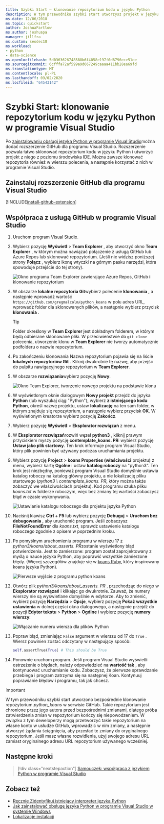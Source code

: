 ```yaml
---
title: Szybki Start — klonowanie repozytorium kodu w języku Python
description: W tym przewodniku szybki start utworzysz projekt w języku Python w programie Visual Studio, klonowanie repozytorium koans języka Python za pomocą programu Visual Studio Team Explorer.
ms.date: 12/06/2018
ms.topic: quickstart
author: JoshuaPartlow
ms.author: joshuapa
manager: jillfra
ms.custom: seodec18
ms.workload:
- python
- data-science
ms.openlocfilehash: 5d0363626748588b6f4058e197f0d6796ece51ee
ms.sourcegitcommit: 6cfffa72af599a9d667249caaaa411bb28ea69fd
ms.translationtype: MT
ms.contentlocale: pl-PL
ms.lasthandoff: 09/02/2020
ms.locfileid: "64543142"
---
```

# <a name="quickstart-clone-a-repository-of-python-code-in-visual-studio"></a>Szybki Start: klonowanie repozytorium kodu w języku Python w programie Visual Studio

Po [zainstalowaniu obsługi języka Python w programie Visual Studio](installing-python-support-in-visual-studio.md)można dodać rozszerzenie GitHub dla programu Visual Studio. Rozszerzenie pozwala łatwo sklonować repozytorium kodu w języku Python i utworzyć projekt z niego z poziomu środowiska IDE. Można zawsze klonować repozytoria również w wierszu polecenia, a następnie korzystać z nich w programie Visual Studio.

## <a name="install-the-github-extension-for-visual-studio"></a>Zainstaluj rozszerzenie GitHub dla programu Visual Studio

[!INCLUDE[install-github-extension](includes/install-github-extension.md)]

## <a name="work-with-github-in-visual-studio"></a>Współpraca z usługą GitHub w programie Visual Studio

1. Uruchom program Visual Studio.

1. Wybierz pozycję **Wyświetl**  >  **Team Explorer** , aby otworzyć okno **Team Explorer** , w którym można nawiązać połączenie z usługą GitHub lub Azure Repos lub sklonować repozytorium. (Jeśli nie widzisz poniższej strony **Połącz** , wybierz ikonę wtyczki na górnym pasku narzędzi, która spowoduje przejście do tej strony).

    ![Okno programu Team Explorer zawierające Azure Repos, GitHub i klonowanie repozytorium](media/team-explorer.png)

1. W obszarze **lokalne repozytoria Git**wybierz polecenie **klonowania** , a następnie wprowadź wartość `https://github.com/gregmalcolm/python_koans` w polu adres URL, wprowadź folder dla sklonowanych plików, a następnie wybierz przycisk **klonowania** .

    > [!Tip]
    > Folder określony w **Team Explorer** jest dokładnym folderem, w którym będą odbierane sklonowane pliki. W przeciwieństwie do `git clone` polecenia, utworzenie klonu w **Team Explorer** nie tworzy automatycznie podfolderu o nazwie repozytorium.

1. Po zakończeniu klonowania Nazwa repozytorium pojawia się na liście **lokalnych repozytoriów Git** . Kliknij dwukrotnie tę nazwę, aby przejść do pulpitu nawigacyjnego repozytorium w **Team Explorer**.

1. W obszarze **rozwiązania**wybierz pozycję **Nowy**.

    ![Okno Team Explorer, tworzenie nowego projektu na podstawie klonu](media/team-explorer-new-project.png)

1. W wyświetlonym oknie dialogowym **Nowy projekt** przejdź do języka **Python** (lub wyszukaj ciąg "Python"), wybierz **z istniejącego kodu Python**, określ nazwę projektu, ustaw **lokalizację** na ten sam folder, w którym znajduje się repozytorium, a następnie wybierz przycisk **OK**. W wyświetlonym kreatorze wybierz pozycję **Zakończ**.

1. Wybierz pozycję **Wyświetl**  >  **Eksplorator rozwiązań** z menu.

1. W **Eksplorator rozwiązań**rozwiń węzeł **python3** , kliknij prawym przyciskiem myszy pozycję **contemplate_koans. PR**i wybierz pozycję **Ustaw jako plik startowy**. Ten krok informuje program Visual Studio, który plik powinien być używany podczas uruchamiania projektu.

1. Wybierz pozycję **Project**  >  **koans Properties (właściwości** projektu) z menu, wybierz kartę **Ogólne** i ustaw **katalog roboczy** na "python3". Ten krok jest niezbędny, ponieważ program Visual Studio domyślnie ustawia katalog roboczy na katalog główny projektu, a nie lokalizację pliku startowego (*python3 \ contemplate_koans. PR*, który można także zobaczyć we właściwościach projektu). Kod programu szuka pliku *koans.txt* w folderze roboczym, więc bez zmiany tej wartości zobaczysz błąd w czasie wykonywania.

    ![Ustawianie katalogu roboczego dla projektu języka Python](media/projects-set-working-directory.png)

1. Naciśnij klawisz **Ctrl** + **F5** lub wybierz pozycję **Debuguj**  >  **Uruchom bez debugowania** , aby uruchomić program. Jeśli zobaczysz **FileNotFoundError** dla *koans.txt*, sprawdź ustawienie katalogu roboczego zgodnie z opisem w poprzednim kroku.

1. Po pomyślnym uruchomieniu programu w wierszu 17 z *python3/koans/about_asserts. PR*zostanie wyświetlony błąd potwierdzenia. Jest to zamierzone: program został zaprojektowany z myślą o nauce języka Python, aby poprawić wszystkie zamierzone błędy. (Więcej szczegółów znajduje się w [koans Ruby](https://rubykoans.com/), który inspirowany koans języka Python).

    ![Pierwsze wyjście z programu python koans](media/koans-output.png)

1. Otwórz plik *python3/koans/about_asserts. PR* , przechodząc do niego w **Eksplorator rozwiązań** i klikając go dwukrotnie. Zauważ, że numery wierszy nie są wyświetlane domyślnie w edytorze. Aby to zmienić, wybierz pozycję **Narzędzia**  >  **Opcje**, wybierz pozycję **Pokaż wszystkie ustawienia** w dolnej części okna dialogowego, a następnie przejdź do pozycji **Edytor tekstu**  >  **Python**  >  **Ogólne** i wybierz pozycję **numery wierszy**:

    ![Włączanie numeru wiersza dla plików Python](media/options-general-line-numbers.png)

1. Popraw błąd, zmieniając `False` argument w wierszu od 17 do `True` . Wiersz powinien zostać odczytany w następujący sposób:

    ```python
    self.assertTrue(True) # This should be True
    ```

1. Ponownie uruchom program. Jeśli program Visual Studio wyświetli ostrzeżenie o błędach, należy odpowiedzieć na **wartość tak** , aby kontynuować uruchamianie kodu. Zobaczysz, że pierwsze sprawdzanie przebiega i program zatrzyma się na następnej Koan. Kontynuuj poprawianie błędów i programu, tak jak chcesz.

> [!Important]
> W tym przewodniku szybki start utworzono bezpośrednie klonowanie repozytorium *python_koans* w serwisie GitHub. Takie repozytorium jest chronione przez jego autora przed bezpośrednimi zmianami, dlatego próba zatwierdzenia zmian w repozytorium kończy się niepowodzeniem. W związku z tym deweloperzy mogą przetworzyć takie repozytorium na własne konto w usłudze GitHub, wprowadzić w nim zmiany, a następnie utworzyć żądania ściągnięcia, aby przesłać te zmiany do oryginalnego repozytorium. Jeśli masz własne rozwidlenia, użyj swojego adresu URL zamiast oryginalnego adresu URL repozytorium używanego wcześniej.

## <a name="next-steps"></a>Następne kroki

> [!div class="nextstepaction"]
> [Samouczek: współpraca z językiem Python w programie Visual Studio](tutorial-working-with-python-in-visual-studio-step-01-create-project.md)

## <a name="see-also"></a>Zobacz też

- [Ręcznie Zidentyfikuj istniejący interpreter języka Python](managing-python-environments-in-visual-studio.md#manually-identify-an-existing-environment)
- [Jak zainstalować obsługę języka Python w programie Visual Studio w systemie Windows](installing-python-support-in-visual-studio.md)
- [Lokalizacje instalacji](installing-python-support-in-visual-studio.md#install-locations)

